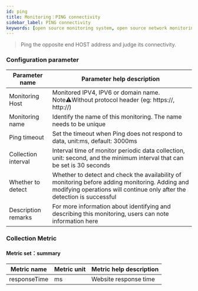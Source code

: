 ```yaml
---
id: ping  
title: Monitoring：PING connectivity       
sidebar_label: PING connectivity       
keywords: [open source monitoring system, open source network monitoring system, monitoring ping metrics]
---
```


> Ping the opposite end HOST address and judge its connectivity.    

### Configuration parameter

| Parameter name      | Parameter help description |
| ----------- | ----------- |
| Monitoring Host     | Monitored IPV4, IPV6 or domain name. Note⚠️Without protocol header (eg: https://, http://) |
| Monitoring name     | Identify the name of this monitoring. The name needs to be unique |
| Ping timeout | Set the timeout when Ping does not respond to data, unit:ms, default: 3000ms | 
| Collection interval   | Interval time of monitor periodic data collection, unit: second, and the minimum interval that can be set is 30 seconds |
| Whether to detect    | Whether to detect and check the availability of monitoring before adding monitoring. Adding and modifying operations will continue only after the detection is successful |
| Description remarks    | For more information about identifying and describing this monitoring, users can note information here |

### Collection Metric

#### Metric set：summary

| Metric name      | Metric unit | Metric help description |
| ----------- | ----------- | ----------- |
| responseTime   | ms | Website response time |

